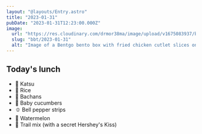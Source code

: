 ```yaml
---
layout: "@layouts/Entry.astro"
title: "2023-01-31"
pubDate: "2023-01-31T12:23:00.000Z"
image:
  url: "https://res.cloudinary.com/drmor38ma/image/upload/v1675083937/bbt/2023-01-31.jpg"
  slug: "bbt/2023-01-31"
  alt: "Image of a Bentgo bento box with fried chicken cutlet slices on top of rice, a bottle of sauce with a frog cap, baby cucumber slices, bell pepper cut into strips, watermelon chunks and trail mix in the center."
---
```


## Today's lunch

- 🍗 Katsu
- 🍚 Rice
- 🐙 Bachans
- 🥒 Baby cucumbers
- 🫑 Bell pepper strips
- 🍉 Watermelon
- 🥜 Trail mix (with a secret Hershey's Kiss)
